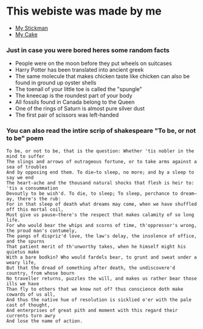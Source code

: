 
# This webiste was made by me

- [My Stickman](stikman/)
- [My Cake](Cake/Index.html/)



### Just in case you were bored heres some random facts

- People were on the moon before they put wheels on suitcases
- Harry Potter has been translated into ancient greek
- The same molecule that makes chicken taste like chicken can also be found in ground up oyster shells
- The toenail of your little toe is called the "spungle"
- The kneecap is the roundest part of your body
- All fossils found in Canada belong to the Queen
- One of the rings of Saturn is almost pure silver dust
- The first pair of scissors was left-handed



### You can also read the intire scrip of shakespeare "To be, or not to be" poem


    To be, or not to be, that is the question: Whether 'tis nobler in the mind to suffer
    The slings and arrows of outrageous fortune, or to take arms against a sea of troubles
    And by opposing end them. To die—to sleep, no more; and by a sleep to say we end
    The heart-ache and the thousand natural shocks that flesh is heir to: 'tis a consummation
    Devoutly to be wish'd. To die, to sleep; To sleep, perchance to dream—ay, there's the rub:
    For in that sleep of death what dreams may come, when we have shuffled off this mortal coil,
    Must give us pause—there's the respect that makes calamity of so long life.
    For who would bear the whips and scorns of time, th'oppressor's wrong, the proud man's contumely,
    The pangs of dispriz'd love, the law's delay, the insolence of office, and the spurns
    That patient merit of th'unworthy takes, when he himself might his quietus make
    With a bare bodkin? Who would fardels bear, to grunt and sweat under a weary life,
    But that the dread of something after death, the undiscovere'd country, from whose bourn
    No traveller returns, puzzles the will, and makes us rather bear those ills we have
    Than fly to others that we know not of? thus conscience doth make cowards of us all,
    And thus the native hue of resolution is sicklied o'er with the pale cast of thought,
    And enterprises of great pith and moment with this regard their currents turn awry
    And lose the name of action.